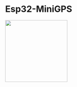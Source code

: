 # Esp32-MiniGPS


<img src="https://github.com/Kauan0122/Esp32-MiniGPS/blob/master/screenshots/IMG_20211226_135349014-01.jpeg" width="200">
